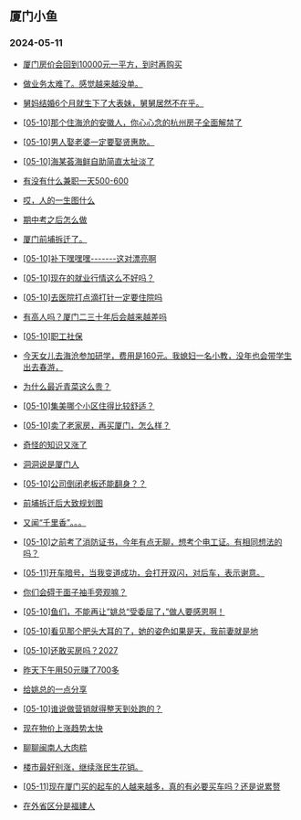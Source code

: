 ## 厦门小鱼 
### 2024-05-11

+ [厦门房价会回到10000元一平方，到时再购买](http://bbs.xmfish.com/read-htm-tid-18188113.html)

+ [做业务太难了。感觉越来越没单。](http://bbs.xmfish.com/read-htm-tid-18188258.html)

+ [舅妈结婚6个月就生下了大表妹，舅舅居然不在乎。](http://bbs.xmfish.com/read-htm-tid-18188218.html)

+ [[05-10]那个住海沧的安徽人，你心心念的杭州房子全面解禁了](http://bbs.xmfish.com/read-htm-tid-18188315.html)

+ [[05-10]男人娶老婆一定要娶贤惠款。](http://bbs.xmfish.com/read-htm-tid-18188229.html)

+ [[05-10]海某荟海鲜自助简直太扯淡了](http://bbs.xmfish.com/read-htm-tid-18188342.html)

+ [有没有什么兼职一天500-600](http://bbs.xmfish.com/read-htm-tid-18188343.html)

+ [哎，人的一生图什么](http://bbs.xmfish.com/read-htm-tid-18188365.html)

+ [期中考之后怎么做](http://bbs.xmfish.com/read-htm-tid-18188216.html)

+ [厦门前埔拆迁了。](http://bbs.xmfish.com/read-htm-tid-18188109.html)

+ [[05-10]补下嘿嘿嘿-------这对漂亮啊](http://bbs.xmfish.com/read-htm-tid-18188409.html)

+ [[05-10]现在的就业行情这么不好吗？](http://bbs.xmfish.com/read-htm-tid-18188240.html)

+ [[05-10]去医院打点滴打针一定要住院吗](http://bbs.xmfish.com/read-htm-tid-18188306.html)

+ [有高人吗？厦门二三十年后会越来越差吗](http://bbs.xmfish.com/read-htm-tid-18188442.html)

+ [[05-10]职工社保](http://bbs.xmfish.com/read-htm-tid-18188326.html)

+ [今天女儿去海沧参加研学，费用是160元。我媳妇一名小教，没年也会带学生出去春游，](http://bbs.xmfish.com/read-htm-tid-18188291.html)

+ [为什么最近青菜这么贵？](http://bbs.xmfish.com/read-htm-tid-18188446.html)

+ [[05-10]集美哪个小区住得比较舒适？](http://bbs.xmfish.com/read-htm-tid-18188396.html)

+ [[05-10]卖了老家房，再买厦门，怎么样？](http://bbs.xmfish.com/read-htm-tid-18188429.html)

+ [奇怪的知识又涨了](http://bbs.xmfish.com/read-htm-tid-18188493.html)

+ [洞洞说是厦门人](http://bbs.xmfish.com/read-htm-tid-18188478.html)

+ [[05-10]公司倒闭老板还能翻身？？](http://bbs.xmfish.com/read-htm-tid-18188571.html)

+ [前埔拆迁后大致规划图](http://bbs.xmfish.com/read-htm-tid-18188566.html)

+ [又闻“千里香”。。。](http://bbs.xmfish.com/read-htm-tid-18188589.html)

+ [[05-10]之前考了消防证书，今年有点无聊，想考个电工证。有相同想法的吗？](http://bbs.xmfish.com/read-htm-tid-18188517.html)

+ [[05-11]开车暗号，当我变道成功，会打开双闪，对后车，表示谢意。](http://bbs.xmfish.com/read-htm-tid-18188645.html)

+ [你们会碍于面子袖手旁观嘛？](http://bbs.xmfish.com/read-htm-tid-18188550.html)

+ [[05-10]鱼们，不能再让”姚总“受委屈了，”做人要感恩啊！](http://bbs.xmfish.com/read-htm-tid-18188498.html)

+ [[05-10]看见那个肥头大耳的了，她的姿色如果是天，我前妻就是地](http://bbs.xmfish.com/read-htm-tid-18188484.html)

+ [[05-10]还敢买房吗？2027](http://bbs.xmfish.com/read-htm-tid-18188488.html)

+ [昨天下午用50元赚了700多](http://bbs.xmfish.com/read-htm-tid-18188733.html)

+ [给姚总的一点分享](http://bbs.xmfish.com/read-htm-tid-18188557.html)

+ [[05-10]谁说做营销就得整天到处跑的？](http://bbs.xmfish.com/read-htm-tid-18188611.html)

+ [现在物价上涨趋势太快](http://bbs.xmfish.com/read-htm-tid-18188809.html)

+ [聊聊闽南人大肉粽](http://bbs.xmfish.com/read-htm-tid-18188763.html)

+ [楼市最好别涨，继续涨民生花销。](http://bbs.xmfish.com/read-htm-tid-18188798.html)

+ [[05-11]现在厦门买的起车的人越来越多，真的有必要买车吗？还是说累赘](http://bbs.xmfish.com/read-htm-tid-18188780.html)

+ [在外省区分是福建人](http://bbs.xmfish.com/read-htm-tid-18188584.html)

